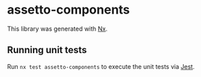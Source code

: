 # assetto-components

This library was generated with [Nx](https://nx.dev).

## Running unit tests

Run `nx test assetto-components` to execute the unit tests via [Jest](https://jestjs.io).
